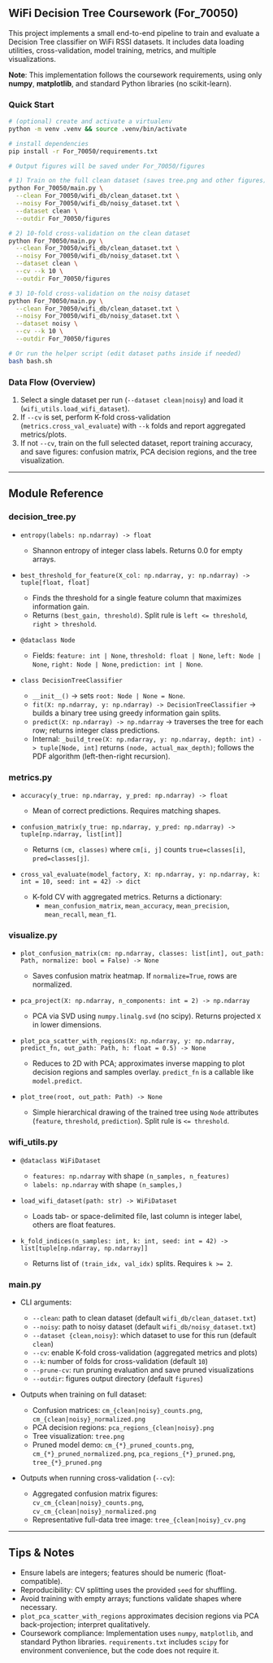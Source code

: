 ## WiFi Decision Tree Coursework (For_70050)

This project implements a small end-to-end pipeline to train and evaluate a Decision Tree classifier on WiFi RSSI datasets. It includes data loading utilities, cross-validation, model training, metrics, and multiple visualizations.

**Note**: This implementation follows the coursework requirements, using only **numpy**, **matplotlib**, and standard Python libraries (no scikit-learn).

### Quick Start

```bash
# (optional) create and activate a virtualenv
python -m venv .venv && source .venv/bin/activate

# install dependencies
pip install -r For_70050/requirements.txt

# Output figures will be saved under For_70050/figures

# 1) Train on the full clean dataset (saves tree.png and other figures)
python For_70050/main.py \
  --clean For_70050/wifi_db/clean_dataset.txt \
  --noisy For_70050/wifi_db/noisy_dataset.txt \
  --dataset clean \
  --outdir For_70050/figures

# 2) 10-fold cross-validation on the clean dataset
python For_70050/main.py \
  --clean For_70050/wifi_db/clean_dataset.txt \
  --noisy For_70050/wifi_db/noisy_dataset.txt \
  --dataset clean \
  --cv --k 10 \
  --outdir For_70050/figures

# 3) 10-fold cross-validation on the noisy dataset
python For_70050/main.py \
  --clean For_70050/wifi_db/clean_dataset.txt \
  --noisy For_70050/wifi_db/noisy_dataset.txt \
  --dataset noisy \
  --cv --k 10 \
  --outdir For_70050/figures

# Or run the helper script (edit dataset paths inside if needed)
bash bash.sh
```

### Data Flow (Overview)
1. Select a single dataset per run (`--dataset clean|noisy`) and load it (`wifi_utils.load_wifi_dataset`).
2. If `--cv` is set, perform K-fold cross-validation (`metrics.cross_val_evaluate`) with `--k` folds and report aggregated metrics/plots.
3. If not `--cv`, train on the full selected dataset, report training accuracy, and save figures: confusion matrix, PCA decision regions, and the tree visualization.

---

## Module Reference

### decision_tree.py

- `entropy(labels: np.ndarray) -> float`
  - Shannon entropy of integer class labels. Returns 0.0 for empty arrays.

- `best_threshold_for_feature(X_col: np.ndarray, y: np.ndarray) -> tuple[float, float]`
  - Finds the threshold for a single feature column that maximizes information gain.
  - Returns `(best_gain, threshold)`. Split rule is `left <= threshold`, `right > threshold`.

- `@dataclass Node`
  - Fields: `feature: int | None`, `threshold: float | None`, `left: Node | None`, `right: Node | None`, `prediction: int | None`.

- `class DecisionTreeClassifier`
  - `__init__()` → sets `root: Node | None = None`.
  - `fit(X: np.ndarray, y: np.ndarray) -> DecisionTreeClassifier` → builds a binary tree using greedy information gain splits.
  - `predict(X: np.ndarray) -> np.ndarray` → traverses the tree for each row; returns integer class predictions.
  - Internal: `_build_tree(X: np.ndarray, y: np.ndarray, depth: int) -> tuple[Node, int]` returns `(node, actual_max_depth)`; follows the PDF algorithm (left-then-right recursion).

### metrics.py

- `accuracy(y_true: np.ndarray, y_pred: np.ndarray) -> float`
  - Mean of correct predictions. Requires matching shapes.

- `confusion_matrix(y_true: np.ndarray, y_pred: np.ndarray) -> tuple[np.ndarray, list[int]]`
  - Returns `(cm, classes)` where `cm[i, j]` counts `true=classes[i]`, `pred=classes[j]`.

- `cross_val_evaluate(model_factory, X: np.ndarray, y: np.ndarray, k: int = 10, seed: int = 42) -> dict`
  - K-fold CV with aggregated metrics. Returns a dictionary:
    - `mean_confusion_matrix`, `mean_accuracy`, `mean_precision`, `mean_recall`, `mean_f1`.

### visualize.py

- `plot_confusion_matrix(cm: np.ndarray, classes: list[int], out_path: Path, normalize: bool = False) -> None`
  - Saves confusion matrix heatmap. If `normalize=True`, rows are normalized.

- `pca_project(X: np.ndarray, n_components: int = 2) -> np.ndarray`
  - PCA via SVD using `numpy.linalg.svd` (no scipy). Returns projected `X` in lower dimensions.

- `plot_pca_scatter_with_regions(X: np.ndarray, y: np.ndarray, predict_fn, out_path: Path, h: float = 0.5) -> None`
  - Reduces to 2D with PCA; approximates inverse mapping to plot decision regions and samples overlay. `predict_fn` is a callable like `model.predict`.

- `plot_tree(root, out_path: Path) -> None`
  - Simple hierarchical drawing of the trained tree using `Node` attributes (`feature`, `threshold`, `prediction`). Split rule is `<= threshold`.

### wifi_utils.py

- `@dataclass WiFiDataset`
  - `features: np.ndarray` with shape `(n_samples, n_features)`
  - `labels: np.ndarray` with shape `(n_samples,)`

- `load_wifi_dataset(path: str) -> WiFiDataset`
  - Loads tab- or space-delimited file, last column is integer label, others are float features.

- `k_fold_indices(n_samples: int, k: int, seed: int = 42) -> list[tuple[np.ndarray, np.ndarray]]`
  - Returns list of `(train_idx, val_idx)` splits. Requires `k >= 2`.

### main.py

- CLI arguments:
  - `--clean`: path to clean dataset (default `wifi_db/clean_dataset.txt`)
  - `--noisy`: path to noisy dataset (default `wifi_db/noisy_dataset.txt`)
  - `--dataset {clean,noisy}`: which dataset to use for this run (default `clean`)
  - `--cv`: enable K-fold cross-validation (aggregated metrics and plots)
  - `--k`: number of folds for cross-validation (default `10`)
  - `--prune-cv`: run pruning evaluation and save pruned visualizations
  - `--outdir`: figures output directory (default `figures`)

- Outputs when training on full dataset:
  - Confusion matrices: `cm_{clean|noisy}_counts.png`, `cm_{clean|noisy}_normalized.png`
  - PCA decision regions: `pca_regions_{clean|noisy}.png`
  - Tree visualization: `tree.png`
  - Pruned model demo: `cm_{*}_pruned_counts.png`, `cm_{*}_pruned_normalized.png`, `pca_regions_{*}_pruned.png`, `tree_{*}_pruned.png`

- Outputs when running cross-validation (`--cv`):
  - Aggregated confusion matrix figures: `cv_cm_{clean|noisy}_counts.png`, `cv_cm_{clean|noisy}_normalized.png`
  - Representative full-data tree image: `tree_{clean|noisy}_cv.png`

---

## Tips & Notes
- Ensure labels are integers; features should be numeric (float-compatible).
- Reproducibility: CV splitting uses the provided `seed` for shuffling.
- Avoid training with empty arrays; functions validate shapes where necessary.
- `plot_pca_scatter_with_regions` approximates decision regions via PCA back-projection; interpret qualitatively.
- Coursework compliance: Implementation uses `numpy`, `matplotlib`, and standard Python libraries. `requirements.txt` includes `scipy` for environment convenience, but the code does not require it.

